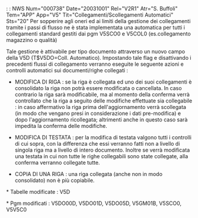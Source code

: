  :  : NWS Num="000738" Date="20031001" Rel="V2R1" Atr="S. Buffoli" Tem="APP" App="V5" Tit="Collegamenti/Scollegamenti Automatici" Sts="20"
Per sopperire agli oneri ed ai limiti della gestione dei collegamenti tramite i passi di flusso ne
è stata implementata una automatica per tutti i collegamenti standard gestiti dai pgm V5SCO0 e V5COL0 (es.collegamento magazzino o qualità)

Tale gestione è attivabile per tipo documento attraverso un nuovo campo della V5D (T$V5DO=Coll.
Automatico). Impostando tale flag e disattivando i precedenti flussi di collegamento verranno eseguite le seguente azioni e controlli automatici sui documenti/righe collegati : 

- MODIFICA DI RIGA :  se la riga è collegata ed uno dei suoi collegamenti è consolidato la riga non
potrà essere modificata o cancellata. In caso contrario la riga sarà modificabile, ma al momento della conferma verrà controllato che la riga a seguito delle modifiche effettuate sia collegabile : 
in caso affermativo la riga prima dell'aggiornamento verrà scollegata (in modo che vengano presi in considerazione i dati pre-modifica) e dopo l'aggiornamento ricollegata; altrimenti anche in questo caso sarà impedita la conferma delle modifiche.

- MODIFICA DI TESTATA :  per la modifica di testata valgono tutti i controlli di cui sopra, con la
differenza che essi verranno fatti non a livello di singola riga ma a livello di intero documento.
Inoltre se verrà modificata una testata in cui non tutte le righe collegabili sono state collegate,
alla conferma verranno collegate tutte.

- COPIA DI UNA RIGA :  una riga collegata (anche non in modo consolidato) non è più copiabile.

\* Tabelle modificate :  V5D

\* Pgm modificati :  V5DO00D, V5DO01D, V5DO05D, V5GM01B, V5SCO0, V5V5C0
